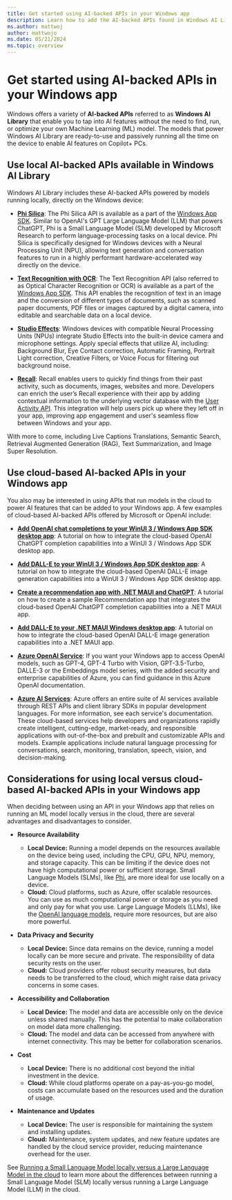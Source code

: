 ```yaml
---
title: Get started using AI-backed APIs in your Windows app
description: Learn how to add the AI-backed APIs found in Windows AI Library to your Windows app.
ms.author: mattwoj
author: mattwojo
ms.date: 05/21/2024
ms.topic: overview
---
```


# Get started using AI-backed APIs in your Windows app

Windows offers a variety of **AI-backed APIs** referred to as **Windows AI Library** that enable you to tap into AI features without the need to find, run, or optimize your own Machine Learning (ML) model. The models that power Windows AI Library are ready-to-use and passively running all the time on the device to enable AI features on Copilot+ PCs.

## Use local AI-backed APIs available in Windows AI Library

Windows AI Library includes these AI-backed APIs powered by models running locally, directly on the Windows device:

- [**Phi Silica**](../apis/phi-silica.md): The Phi Silica API is available as a part of the [Windows App SDK](/windows/apps/windows-app-sdk/). Similar to OpenAI's GPT Large Language Model (LLM) that powers ChatGPT, Phi is a Small Language Model (SLM) developed by Microsoft Research to perform language-processing tasks on a local device. Phi Silica is specifically designed for Windows devices with a Neural Processing Unit (NPU), allowing text generation and conversation features to run in a highly performant hardware-accelerated way directly on the device.

- [**Text Recognition with OCR**](../apis/text-recognition.md): The Text Recognition API (also referred to as Optical Character Recognition or OCR) is available as a part of the [Windows App SDK](/windows/apps/windows-app-sdk/). This API enables the recognition of text in an image and the conversion of different types of documents, such as scanned paper documents, PDF files or images captured by a digital camera, into editable and searchable data on a local device.

- [**Studio Effects**](../studio-effects/index.md): Windows devices with compatible Neural Processing Units (NPUs) integrate Studio Effects into the built-in device camera and microphone settings. Apply special effects that utilize AI, including: Background Blur, Eye Contact correction, Automatic Framing, Portrait Light correction, Creative Filters, or Voice Focus for filtering out background noise.

- [**Recall**](../apis/recall.md): Recall enables users to quickly find things from their past activity, such as documents, images, websites and more. Developers can enrich the user’s Recall experience with their app by adding contextual information to the underlying vector database with the [User Activity API](/uwp/api/windows.applicationmodel.useractivities.useractivity.createsession). This integration will help users pick up where they left off in your app, improving app engagement and user's seamless flow between Windows and your app.

With more to come, including Live Captions Translations, Semantic Search, Retrieval Augmented Generation (RAG), Text Summarization, and Image Super Resolution.

## Use cloud-based AI-backed APIs in your Windows app

You also may be interested in using APIs that run models in the cloud to power AI features that can be added to your Windows app. A few examples of cloud-based AI-backed APIs offered by Microsoft or OpenAI include:

- [**Add OpenAI chat completions to your WinUI 3 / Windows App SDK desktop app**](/windows/apps/how-tos/chatgpt-openai-winui3): A tutorial on how to integrate the cloud-based OpenAI ChatGPT completion capabilities into a WinUI 3 / Windows App SDK desktop app.

- [**Add DALL-E to your WinUI 3 / Windows App SDK desktop app**](/windows/apps/how-tos/dall-e-winui3): A tutorial on how to integrate the cloud-based OpenAI DALL-E image generation capabilities into a WinUI 3 / Windows App SDK desktop app.

- [**Create a recommendation app with .NET MAUI and ChatGPT**](../samples/tutorial-maui-ai.md): A tutorial on how to create a sample Recommendation app that integrates the cloud-based OpenAI ChatGPT completion capabilities into a .NET MAUI app.

- [**Add DALL-E to your .NET MAUI Windows desktop app**](../samples/dall-e-maui-windows.md):  A tutorial on how to integrate the cloud-based OpenAI DALL-E image generation capabilities into a .NET MAUI app.

- [**Azure OpenAI Service**](/azure/ai-services/openai/): If you want your Windows app to access OpenAI models, such as GPT-4, GPT-4 Turbo with Vision, GPT-3.5-Turbo, DALLE-3 or the Embeddings model series, with the added security and enterprise capabilities of Azure, you can find guidance in this Azure OpenAI documentation.

- [**Azure AI Services**](/azure/ai-services/what-are-ai-services): Azure offers an entire suite of AI services available through REST APIs and client library SDKs in popular development languages. For more information, see each service's documentation. These cloud-based services help developers and organizations rapidly create intelligent, cutting-edge, market-ready, and responsible applications with out-of-the-box and prebuilt and customizable APIs and models. Example applications include natural language processing for conversations, search, monitoring, translation, speech, vision, and decision-making.

## Considerations for using local versus cloud-based AI-backed APIs in your Windows app

When deciding between using an API in your Windows app that relies on running an ML model locally versus in the cloud, there are several advantages and disadvantages to consider.

- **Resource Availability**
  - **Local Device:** Running a model depends on the resources available on the device being used, including the CPU, GPU, NPU, memory, and storage capacity. This can be limiting if the device does not have high computational power or sufficient storage. Small Language Models (SLMs), like [Phi](../apis/phi-silica.md), are more ideal for use locally on a device.
  - **Cloud:** Cloud platforms, such as Azure, offer scalable resources. You can use as much computational power or storage as you need and only pay for what you use. Large Language Models (LLMs), like the [OpenAI language models](https://platform.openai.com/docs/models), require more resources, but are also more powerful.

- **Data Privacy and Security**
  - **Local Device:** Since data remains on the device, running a model locally can be more secure and private. The responsibility of data security rests on the user.
  - **Cloud:** Cloud providers offer robust security measures, but data needs to be transferred to the cloud, which might raise data privacy concerns in some cases.

- **Accessibility and Collaboration**
  - **Local Device:** The model and data are accessible only on the device unless shared manually. This has the potential to make collaboration on model data more challenging.
  - **Cloud:** The model and data can be accessed from anywhere with internet connectivity. This may be better for collaboration scenarios.

- **Cost**
  - **Local Device:** There is no additional cost beyond the initial investment in the device.
  - **Cloud:** While cloud platforms operate on a pay-as-you-go model, costs can accumulate based on the resources used and the duration of usage.

- **Maintenance and Updates**
  - **Local Device:** The user is responsible for maintaining the system and installing updates.
  - **Cloud:** Maintenance, system updates, and new feature updates are handled by the cloud service provider, reducing maintenance overhead for the user.

See [Running a Small Language Model locally versus a Large Language Model in the cloud](../models.md#running-a-small-language-model-locally-versus-a-large-language-model-in-the-cloud) to learn more about the differences between running a Small Language Model (SLM) locally versus running a Large Language Model (LLM) in the cloud.
